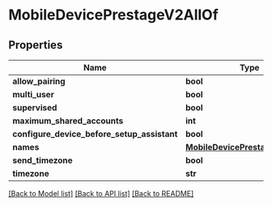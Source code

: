 # MobileDevicePrestageV2AllOf

## Properties
Name | Type | Description | Notes
------------ | ------------- | ------------- | -------------
**allow_pairing** | **bool** |  | 
**multi_user** | **bool** |  | 
**supervised** | **bool** |  | 
**maximum_shared_accounts** | **int** |  | 
**configure_device_before_setup_assistant** | **bool** |  | 
**names** | [**MobileDevicePrestageNamesV2**](MobileDevicePrestageNamesV2.md) |  | [optional] 
**send_timezone** | **bool** |  | 
**timezone** | **str** |  | 

[[Back to Model list]](../README.md#documentation-for-models) [[Back to API list]](../README.md#documentation-for-api-endpoints) [[Back to README]](../README.md)


